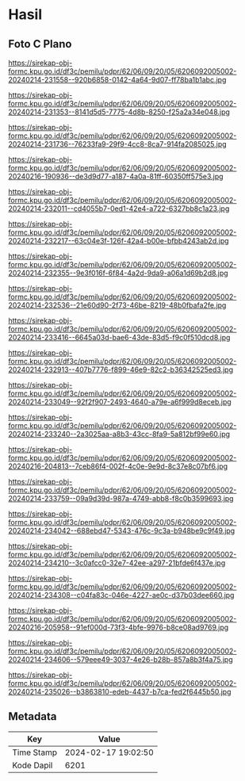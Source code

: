 # Hasil

## Foto C Plano

https://sirekap-obj-formc.kpu.go.id/df3c/pemilu/pdpr/62/06/09/20/05/6206092005002-20240214-231558--920b6858-0142-4a64-9d07-ff78ba1b1abc.jpg

https://sirekap-obj-formc.kpu.go.id/df3c/pemilu/pdpr/62/06/09/20/05/6206092005002-20240214-231353--8141d5d5-7775-4d8b-8250-f25a2a34e048.jpg

https://sirekap-obj-formc.kpu.go.id/df3c/pemilu/pdpr/62/06/09/20/05/6206092005002-20240214-231736--76233fa9-29f9-4cc8-8ca7-914fa2085025.jpg

https://sirekap-obj-formc.kpu.go.id/df3c/pemilu/pdpr/62/06/09/20/05/6206092005002-20240216-190936--de3d9d77-a187-4a0a-81ff-60350ff575e3.jpg

https://sirekap-obj-formc.kpu.go.id/df3c/pemilu/pdpr/62/06/09/20/05/6206092005002-20240214-232011--cd4055b7-0ed1-42e4-a722-6327bb8c1a23.jpg

https://sirekap-obj-formc.kpu.go.id/df3c/pemilu/pdpr/62/06/09/20/05/6206092005002-20240214-232217--63c04e3f-126f-42a4-b00e-bfbb4243ab2d.jpg

https://sirekap-obj-formc.kpu.go.id/df3c/pemilu/pdpr/62/06/09/20/05/6206092005002-20240214-232355--9e3f016f-6f84-4a2d-9da9-a06a1d69b2d8.jpg

https://sirekap-obj-formc.kpu.go.id/df3c/pemilu/pdpr/62/06/09/20/05/6206092005002-20240214-232536--21e60d90-2f73-46be-8219-48b0fbafa2fe.jpg

https://sirekap-obj-formc.kpu.go.id/df3c/pemilu/pdpr/62/06/09/20/05/6206092005002-20240214-233416--6645a03d-bae6-43de-83d5-f9c0f510dcd8.jpg

https://sirekap-obj-formc.kpu.go.id/df3c/pemilu/pdpr/62/06/09/20/05/6206092005002-20240214-232913--407b7776-f899-46e9-82c2-b36342525ed3.jpg

https://sirekap-obj-formc.kpu.go.id/df3c/pemilu/pdpr/62/06/09/20/05/6206092005002-20240214-233049--92f2f907-2493-4640-a79e-a6f999d8eceb.jpg

https://sirekap-obj-formc.kpu.go.id/df3c/pemilu/pdpr/62/06/09/20/05/6206092005002-20240214-233240--2a3025aa-a8b3-43cc-8fa9-5a812bf99e60.jpg

https://sirekap-obj-formc.kpu.go.id/df3c/pemilu/pdpr/62/06/09/20/05/6206092005002-20240216-204813--7ceb86f4-002f-4c0e-9e9d-8c37e8c07bf6.jpg

https://sirekap-obj-formc.kpu.go.id/df3c/pemilu/pdpr/62/06/09/20/05/6206092005002-20240214-233759--09a9d39d-987a-4749-abb8-f8c0b3599693.jpg

https://sirekap-obj-formc.kpu.go.id/df3c/pemilu/pdpr/62/06/09/20/05/6206092005002-20240214-234042--688ebd47-5343-476c-9c3a-b948be9c9f49.jpg

https://sirekap-obj-formc.kpu.go.id/df3c/pemilu/pdpr/62/06/09/20/05/6206092005002-20240214-234210--3c0afcc0-32e7-42ee-a297-21bfde6f437e.jpg

https://sirekap-obj-formc.kpu.go.id/df3c/pemilu/pdpr/62/06/09/20/05/6206092005002-20240214-234308--c04fa83c-046e-4227-ae0c-d37b03dee660.jpg

https://sirekap-obj-formc.kpu.go.id/df3c/pemilu/pdpr/62/06/09/20/05/6206092005002-20240216-205958--91ef000d-73f3-4bfe-9976-b8ce08ad9769.jpg

https://sirekap-obj-formc.kpu.go.id/df3c/pemilu/pdpr/62/06/09/20/05/6206092005002-20240214-234606--579eee49-3037-4e26-b28b-857a8b3f4a75.jpg

https://sirekap-obj-formc.kpu.go.id/df3c/pemilu/pdpr/62/06/09/20/05/6206092005002-20240214-235026--b3863810-edeb-4437-b7ca-fed2f6445b50.jpg


## Metadata

| Key        | Value               |
| ---------- | ------------------- |
| Time Stamp | 2024-02-17 19:02:50 |
| Kode Dapil | 6201                |



